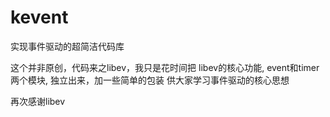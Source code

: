 # kevent
实现事件驱动的超简洁代码库

这个并非原创，代码来之libev，我只是花时间把
libev的核心功能, event和timer两个模块, 独立出来，加一些简单的包装
供大家学习事件驱动的核心思想

再次感谢libev

